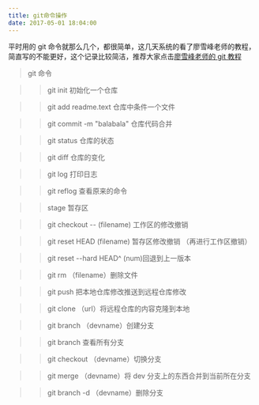 ```yaml
---
title: git命令操作
date: 2017-05-01 18:04:00
---
```


平时用的 git 命令就那么几个，都很简单，这几天系统的看了廖雪峰老师的教程，简直写的不能更好，这个记录比较简洁，推荐大家点击<a href="https://www.liaoxuefeng.com/wiki/0013739516305929606dd18361248578c67b8067c8c017b000">廖雪峰老师的 git 教程</a>

> git 命令

> > git init 初始化一个仓库

> > git add readme.text 仓库中条件一个文件

> > git commit -m "balabala" 仓库代码合并

> > git status 仓库的状态

> > git diff 仓库的变化

> > git log 打印日志

> > git reflog 查看原来的命令

<!-- more -->

> > stage 暂存区

> > git checkout -- (filename) 工作区的修改撤销

> > git reset HEAD (filename) 暂存区修改撤销 （再进行工作区撤销）

> > git reset --hard HEAD^ (num)回退到上一版本

> > git rm （filename）删除文件

> > git push 把本地仓库修改推送到远程仓库修改

> > git clone （url）将远程仓库的内容克隆到本地

> > git branch （devname）创建分支

> > git branch 查看所有分支

> > git checkout （devname）切换分支

> > git merge （devname）将 dev 分支上的东西合并到当前所在分支

> > git branch -d （devname）删除分支
